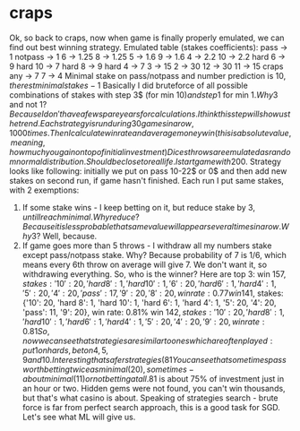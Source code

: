 # craps
Ok, so back to craps, now when game is finally properly emulated, we can find out best winning strategy.
Emulated table (stakes coefficients):
pass -> 1
notpass -> 1
6 -> 1.25
8 -> 1.25
5 -> 1.6
9 -> 1.6
4 -> 2.2
10 -> 2.2
hard 6 -> 9
hard 10 -> 7
hard 8 -> 9
hard 4 -> 7
3 -> 15
2 -> 30
12 -> 30
11 -> 15
craps any -> 7
7 -> 4
Minimal stake on pass/notpass and number prediction is 10$, the rest minimal stakes - 1$
Basically I did bruteforce of all possible combinations of stakes with step 3$ (for min 10$) and step 1$ for min 1$. Why 3$ and not 1$? Because I don't have a few spare years for calculations. I think this step will show us the trend.
Each strategy is run during 30 games in a row, 1000 times. Then I calculate win rate and average money win (this is absolute value, meaning, how much you gain on top of initial investment)
Dices throws are emulated as random normal distribution. Should be close to real life.
I start game with 200$.
Strategy looks like following: initially we put on pass 10-22$ or 0$ and then add new stakes on second run, if game hasn't finished. Each run I put same stakes, with 2 exemptions:
1. If some stake wins - I keep betting on it, but reduce stake by 3$, until I reach minimal. Why reduce? Because it is less probable that same value will appear several times in a row. Why 3$? Well, because. 
2. If game goes more than 5 throws - I withdraw all my numbers stake except pass/notpass stake. Why? Because probability of 7 is 1/6, which means every 6th throw on average will give 7. We don't want it, so withdrawing everything.
So, who is the winner? Here are top 3:
win 157$, stakes: {'10': 20, 'hard 8': 1, 'hard 10': 1, '6': 20, 'hard 6': 1, 'hard 4': 1, '5': 20, '4': 20, 'pass': 17, '9': 20, '8': 20}, win rate: 0.77%
win 141$, stakes: {'10': 20, 'hard 8': 1, 'hard 10': 1, 'hard 6': 1, 'hard 4': 1, '5': 20, '4': 20, 'pass': 11, '9': 20}, win rate: 0.81%
win 142$, stakes: {'10': 20, 'hard 8': 1, 'hard 10': 1, 'hard 6': 1, 'hard 4': 1, '5': 20, '4': 20, '9': 20}, win rate: 0.81%
So, now we can see that strategies are similar to ones which are often played: put 1 on hards, bet on 4,5,9 and 10. Interesting that safer strategies (81% vs 77%) do not use 6 and 8 bets, though they are most probable. 
You can see that sometimes pass worth betting twice as minimal (20), sometimes - about minimal (11) or not betting at all.
81% win rate is pretty good, isn't it? and 140-150$ is about 75% of investment just in an hour or two.
Hidden gems were not found, you can't win thousands, but that's what casino is about.
Speaking of strategies search - brute force is far from perfect search approach, this is a good task for SGD. Let's see what ML will give us.
